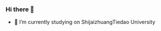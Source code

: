 ### Hi there 👋

- 🔭 I’m currently studying on ShijaizhuangTiedao University

<!--
**moshao0912/moshao0912** is a ✨ _special_ ✨ repository because its `README.md` (this file) appears on your GitHub profile.

Here are some ideas to get you started:

- 🔭 I’m currently studying on ShijaizhuangTiedao University
- 🌱 I’m currently learning softwore engineering
- 👯 I’m looking to collaborate on ...
- 🤔 I’m looking for help with how i can get  a diploma
- 💬 Ask me about nothing
- 📫 How to reach me: ...
- 😄 Pronouns: zhangkexin
- ⚡ Fun fact: nothing
-->
